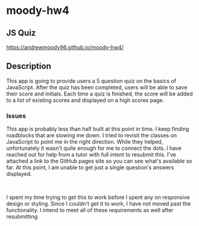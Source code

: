 # moody-hw4
## JS Quiz

https://andrewmoody96.github.io/moody-hw4/

## Description
This app is going to provide users a 5 question quiz on the basics of JavaScript. After the quiz has been completed, users will be able to save their score and initials. Each time a quiz is finished, the score will be added to a list of existing scores and displayed on a high scores page.
<br>

### Issues
This app is probably less than half built at this point in time. I keep finding roadblocks that are slowing me down. I tried to revisit the classes on JavaScript to point me in the right direction. While they helped, unfortunately it wasn't quite enough for me to connect the dots. I have reached out for help from a tutor with full intent to resubmit this. I've attached a link to the GitHub pages site so you can see what's available so far. At this point, I am unable to get just a single question's answers displayed.  

<br>

I spent my time trying to get this to work before I spent any on responsive design or styling. Since I couldn't get it to work, I have not moved past the functionality. I intend to meet all of these requirements as well after resubmitting. 